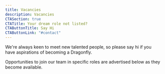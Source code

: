 ```yaml
---
title: Vacancies
description: Vacancies
CTASection: true
CTATitle: Your dream role not listed?
CTAButtonTitle: Say Hi
CTAButtonLink: "#contact"
---
```


We're always keen to meet new talented people, so please say hi if you have
aspirations of becoming a Dragonfly. 

Opportunities to join our team in specific roles are advertised below as they
become available.
